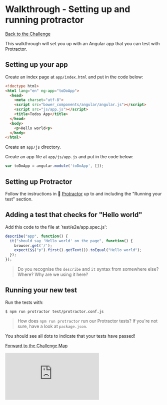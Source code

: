 # Walkthrough - Setting up and running protractor

[Back to the Challenge](../09_protractor.md)

This walkthrough will set you up with an Angular app that you can test with Protractor.

## Setting up your app

Create an index page at `app/index.html` and put in the code below:

```html
<!doctype html>
<html lang="en" ng-app="toDoApp">
  <head>
    <meta charset="utf-8">
    <script src="bower_components/angular/angular.js"></script>
    <script src="js/app.js"></script>
    <title>Todos App</title>
  </head>
  <body>
    <p>Hello world<p>
  </body>
</html>
```

Create an `app/js` directory.

Create an app file at `app/js/app.js` and put in the code below:

```javascript
var toDoApp = angular.module('toDoApp', []);
```

## Setting up Protractor

Follow the instructions in :pill: [Protractor](https://github.com/makersacademy/course/blob/master/pills/protractor.md) up to and including the "Running your test" section.

## Adding a test that checks for "Hello world"

Add this code to the file at `test/e2e/app.spec.js':

```javascript
describe("app", function() {
  it("should say 'Hello world' on the page", function() {
    browser.get('/');
    expect($$("p").first().getText()).toEqual("Hello world");
  });
});
```

> Do you recognise the `describe` and `it` syntax from somewhere else? Where? Why are we using it here?

## Running your new test

Run the tests with:

    $ npm run protractor test/protractor.conf.js

> How does `npm run protractor` run our Protractor tests? If you're not sure, have a look at `package.json`.

You should see all dots to indicate that your tests have passed!

[Forward to the Challenge Map](../00_challenge_map.md)


![Tracking pixel](https://githubanalytics.herokuapp.com/course/further_javascript/walkthroughs/09_protractor.md)
